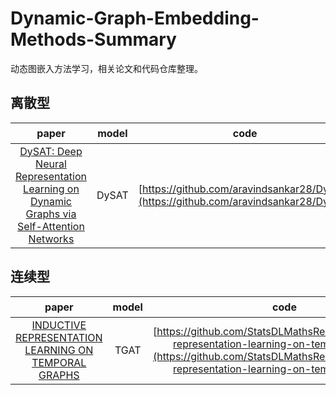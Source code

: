 # Dynamic-Graph-Embedding-Methods-Summary

动态图嵌入方法学习，相关论文和代码仓库整理。
## 离散型

| paper| model | code | 会议 | 细分 |
|:-:|:-:|:-:|:-:|:-:|
| [DySAT: Deep Neural Representation Learning on Dynamic Graphs via Self-Attention Networks](http://yhwu.me/publications/dysat_wsdm20.pdf) | DySAT | [https://github.com/aravindsankar28/DySAT](https://github.com/aravindsankar28/DySAT) | WSDM'20 | stacked-DGNN |


## 连续型

| paper| model | code | 会议 | 细分 |
|:-:|:-:|:-:|:-:|:-:|
| [INDUCTIVE REPRESENTATION LEARNING ON TEMPORAL GRAPHS](http://yhwu.me/publications/dysat_wsdm20.pdf) | TGAT | [https://github.com/StatsDLMathsRecomSys/Inductive-representation-learning-on-temporal-graphs](https://github.com/StatsDLMathsRecomSys/Inductive-representation-learning-on-temporal-graphs) | ICLR'20 | time embedding |